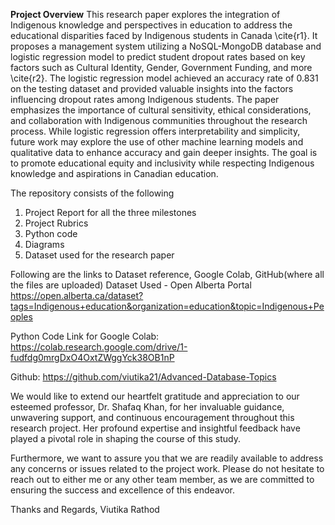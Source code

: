 **Project Overview**
This research paper explores the integration of Indigenous knowledge and perspectives in education to address the educational disparities faced by Indigenous students in Canada \cite{r1}. It proposes a management system utilizing a NoSQL-MongoDB database and logistic regression model to predict student dropout rates based on key factors such as Cultural Identity, Gender, Government Funding, and more \cite{r2}. The logistic regression model achieved an accuracy rate of 0.831 on the testing dataset and provided valuable insights into the factors influencing dropout rates among Indigenous students. The paper emphasizes the importance of cultural sensitivity, ethical considerations, and collaboration with Indigenous communities throughout the research process. While logistic regression offers interpretability and simplicity, future work may explore the use of other machine learning models and qualitative data to enhance accuracy and gain deeper insights. The goal is to promote educational equity and inclusivity while respecting Indigenous knowledge and aspirations in Canadian education.

The repository consists of the following
1. Project Report for all the three milestones
2. Project Rubrics
3. Python code
4. Diagrams
5. Dataset used for the research paper

Following are the links to Dataset reference, Google Colab, GitHub(where all the files are uploaded)
Dataset Used - Open Alberta Portal https://open.alberta.ca/dataset?tags=Indigenous+education&organization=education&topic=Indigenous+Peoples

Python Code Link for Google Colab: https://colab.research.google.com/drive/1-fudfdg0mrgDxO4OxtZWggYck38OB1nP

Github: https://github.com/viutika21/Advanced-Database-Topics

We would like to extend our heartfelt gratitude and appreciation to our esteemed professor, Dr. Shafaq Khan, for her invaluable guidance, unwavering support, and continuous encouragement throughout this research project. Her profound expertise and insightful feedback have played a pivotal role in shaping the course of this study.

Furthermore, we want to assure you that we are readily available to address any concerns or issues related to the project work. Please do not hesitate to reach out to either me or any other team member, as we are committed to ensuring the success and excellence of this endeavor.

Thanks and Regards,
Viutika Rathod
